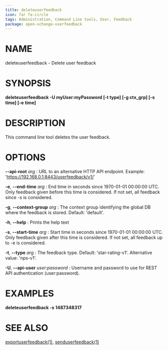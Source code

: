 ```yaml
---
title: deleteuserfeedback
icon: far fa-circle
tags: Administration, Command Line tools, User, Feedback
package: open-xchange-userfeedback
---
```


# NAME

deleteuserfeedback - Delete user feedback

# SYNOPSIS

**deleteuserfeedback -U myUser:myPassword [-t type] [-g ctx_grp] [-s time] [-e time]**

# DESCRIPTION

This command line tool deletes the user feedback.
 
# OPTIONS


**--api-root** *arg*
: URL to an alternative HTTP API endpoint. Example: 'https://192.168.0.1:8443/userfeedback/v1/'

**-e**, **--end-time** *arg*
: End time in seconds since 1970-01-01 00:00:00 UTC. Only feedback given before this time is considered. If not set, all feedback since -s is considered.

**-g**, **--context-group** *arg*
: The context group identifying the global DB where the feedback is stored. Default: 'default'.

**-h**, **--help**
: Prints the help text

**-s**, **--start-time** *arg*
: Start time in seconds since 1970-01-01 00:00:00 UTC. Only feedback given after this time is considered. If not set, all feedback up to -e is considered.

**-t**, **--type** *arg*
: The feedback type. Default: 'star-rating-v1'. Alternative value: 'nps-v1'.

**-U**, **--api-user** *user:password*
: Username and password to use for REST API authentication (user:password).


# EXAMPLES

**deleteuserfeedback -s 1487348317**


# SEE ALSO

[exportuserfeedback(1)](exportuserfeedback.html), [senduserfeedback(1)](senduserfeedback.html)